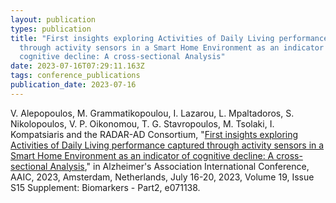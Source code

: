 ```yaml
---
layout: publication
types: publication
title: "First insights exploring Activities of Daily Living performance captured
  through activity sensors in a Smart Home Environment as an indicator of
  cognitive decline: A cross-sectional Analysis"
date: 2023-07-16T07:29:11.163Z
tags: conference_publications
publication_date: 2023-07-16
---
```

V. Alepopoulos, M. Grammatikopoulou, I. Lazarou, L. Mpaltadoros, S. Nikolopoulos, V. P. Oikonomou, T. G. Stavropoulos, M. Tsolaki, I. Kompatsiaris and the RADAR-AD Consortium, "[First insights exploring Activities of Daily Living performance captured through activity sensors in a Smart Home Environment as an indicator of cognitive decline: A cross-sectional Analysis](https://alz.confex.com/alz/2023/meetingapp.cgi/Paper/71138)," in Alzheimer's Association International Conference, AAIC, 2023, Amsterdam, Netherlands, July 16-20, 2023, Volume 19, Issue S15 Supplement: Biomarkers - Part2, e071138.